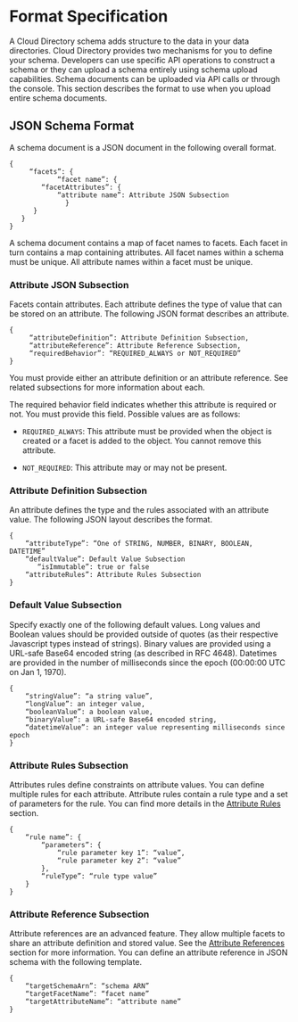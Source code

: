 # Format Specification<a name="jsonformat"></a>

A Cloud Directory schema adds structure to the data in your data directories\. Cloud Directory provides two mechanisms for you to define your schema\. Developers can use specific API operations to construct a schema or they can upload a schema entirely using schema upload capabilities\. Schema documents can be uploaded via API calls or through the console\. This section describes the format to use when you upload entire schema documents\.

## JSON Schema Format<a name="json"></a>

A schema document is a JSON document in the following overall format\. 

```
{
     “facets”: {
            “facet name”: {
		“facetAttributes”: {
			“attribute name”: Attribute JSON Subsection
              }
      }
   }
}
```

A schema document contains a map of facet names to facets\. Each facet in turn contains a map containing attributes\. All facet names within a schema must be unique\. All attribute names within a facet must be unique\.

### Attribute JSON Subsection<a name="attributejsonsub"></a>

Facets contain attributes\. Each attribute defines the type of value that can be stored on an attribute\. The following JSON format describes an attribute\.

```
{
     “attributeDefinition”: Attribute Definition Subsection,
     “attributeReference”: Attribute Reference Subsection,
     “requiredBehavior”: “REQUIRED_ALWAYS or NOT_REQUIRED”
}
```

You must provide either an attribute definition or an attribute reference\. See related subsections for more information about each\. 

The required behavior field indicates whether this attribute is required or not\. You must provide this field\. Possible values are as follows:

+ `REQUIRED_ALWAYS`: This attribute must be provided when the object is created or a facet is added to the object\. You cannot remove this attribute\.

+ `NOT_REQUIRED`: This attribute may or may not be present\.

### Attribute Definition Subsection<a name="attributedefinitionsub"></a>

An attribute defines the type and the rules associated with an attribute value\. The following JSON layout describes the format\.

```
{ 
	“attributeType”: “One of STRING, NUMBER, BINARY, BOOLEAN, DATETIME”
	“defaultValue”: Default Value Subsection
       “isImmutable”: true or false
	“attributeRules”: Attribute Rules Subsection
}
```

### Default Value Subsection<a name="defaultvaluesub"></a>

Specify exactly one of the following default values\. Long values and Boolean values should be provided outside of quotes \(as their respective Javascript types instead of strings\)\. Binary values are provided using a URL\-safe Base64 encoded string \(as described in RFC 4648\)\. Datetimes are provided in the number of milliseconds since the epoch \(00:00:00 UTC on Jan 1, 1970\)\.

```
{ 
	“stringValue”: “a string value”,
	“longValue”: an integer value,
	“booleanValue”: a boolean value,
	“binaryValue”: a URL-safe Base64 encoded string,
	“datetimeValue”: an integer value representing milliseconds since epoch
}
```

### Attribute Rules Subsection<a name="attributerulessub"></a>

Attributes rules define constraints on attribute values\. You can define multiple rules for each attribute\. Attribute rules contain a rule type and a set of parameters for the rule\. You can find more details in the [Attribute Rules](attributerules.md) section\. 

```
{
	“rule name”: {
		“parameters”: {
			“rule parameter key 1”: “value”,
			“rule parameter key 2”: “value”
		},
		“ruleType”: “rule type value”
	}
}
```

### Attribute Reference Subsection<a name="attributerefsub"></a>

Attribute references are an advanced feature\. They allow multiple facets to share an attribute definition and stored value\. See the [Attribute References](attributereferences.md) section for more information\. You can define an attribute reference in JSON schema with the following template\.

```
{
	“targetSchemaArn”: “schema ARN”
	“targetFacetName”: “facet name”
	“targetAttributeName”: “attribute name”
}
```